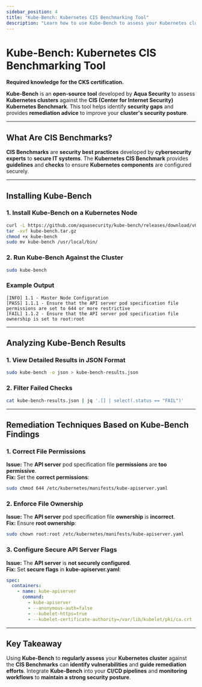 ```yaml
---
sidebar_position: 4
title: "Kube-Bench: Kubernetes CIS Benchmarking Tool"
description: "Learn how to use Kube-Bench to assess your Kubernetes cluster against CIS Benchmarks and enhance security practices."
---
```


# Kube-Bench: Kubernetes CIS Benchmarking Tool

**Required knowledge for the CKS certification.**

**Kube-Bench** is an **open-source tool** developed by **Aqua Security** to assess **Kubernetes clusters** against the **CIS (Center for Internet Security) Kubernetes Benchmark**. This tool helps identify **security gaps** and provides **remediation advice** to improve your **cluster's security posture**.

---

## What Are CIS Benchmarks?

**CIS Benchmarks** are **security best practices** developed by **cybersecurity experts** to **secure IT systems**. The **Kubernetes CIS Benchmark** provides **guidelines** and **checks** to ensure **Kubernetes components** are configured securely.

---

## Installing Kube-Bench

### 1. Install Kube-Bench on a Kubernetes Node

```bash
curl -L https://github.com/aquasecurity/kube-bench/releases/download/v0.6.12/kube-bench_0.6.12_linux_amd64.tar.gz -o kube-bench.tar.gz
tar -xvf kube-bench.tar.gz
chmod +x kube-bench
sudo mv kube-bench /usr/local/bin/
```

### 2. Run Kube-Bench Against the Cluster

```bash
sudo kube-bench
```

### Example Output

```text
[INFO] 1.1 - Master Node Configuration
[PASS] 1.1.1 - Ensure that the API server pod specification file permissions are set to 644 or more restrictive
[FAIL] 1.1.2 - Ensure that the API server pod specification file ownership is set to root:root
```

---

## Analyzing Kube-Bench Results

### 1. View Detailed Results in JSON Format

```bash
sudo kube-bench -o json > kube-bench-results.json
```

### 2. Filter Failed Checks

```bash
cat kube-bench-results.json | jq '.[] | select(.status == "FAIL")'
```

---

## Remediation Techniques Based on Kube-Bench Findings

### 1. Correct File Permissions

**Issue:** The **API server** pod specification file **permissions** are **too permissive**.<br/>
**Fix:** Set the **correct permissions**:

```bash
sudo chmod 644 /etc/kubernetes/manifests/kube-apiserver.yaml
```

### 2. Enforce File Ownership

**Issue:** The **API server** pod specification file **ownership** is **incorrect**.<br/>
**Fix:** Ensure **root ownership**:

```bash
sudo chown root:root /etc/kubernetes/manifests/kube-apiserver.yaml
```

### 3. Configure Secure API Server Flags

**Issue:** The **API server** is **not securely configured**.<br/>
**Fix:** Set **secure flags** in **kube-apiserver.yaml**:

```yaml
spec:
  containers:
    - name: kube-apiserver
      command:
        - kube-apiserver
        - --anonymous-auth=false
        - --kubelet-https=true
        - --kubelet-certificate-authority=/var/lib/kubelet/pki/ca.crt
```

---

## Key Takeaway

Using **Kube-Bench** to **regularly assess** your **Kubernetes cluster** against the **CIS Benchmarks** can **identify vulnerabilities** and **guide remediation efforts**. Integrate **Kube-Bench** into your **CI/CD pipelines** and **monitoring workflows** to **maintain a strong security posture**.
